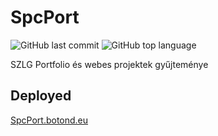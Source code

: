 # SpcPort
![GitHub last commit](https://img.shields.io/github/last-commit/PstasDev/SpcPort)
![GitHub top language](https://img.shields.io/github/languages/top/PstasDev/SpcPort)

SZLG Portfolio és webes projektek gyűjteménye

## Deployed
[SpcPort.botond.eu](https://spcport.botond.eu)
